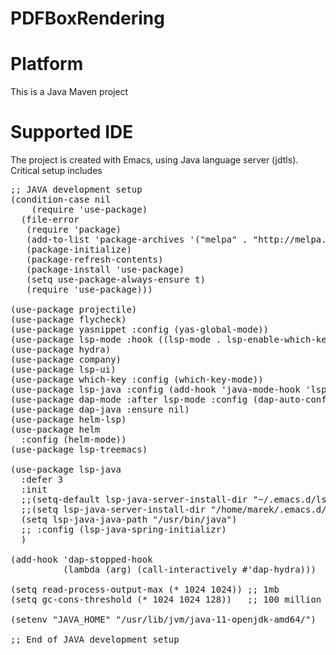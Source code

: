 # PDFBoxRendering

# Platform
This is a Java Maven project

# Supported IDE
The project is created with Emacs, using Java language server (jdtls).
Critical setup includes

<pre>
;; JAVA development setup
(condition-case nil
    (require 'use-package)
  (file-error
   (require 'package)
   (add-to-list 'package-archives '("melpa" . "http://melpa.org/packages/"))
   (package-initialize)
   (package-refresh-contents)
   (package-install 'use-package)
   (setq use-package-always-ensure t)
   (require 'use-package)))

(use-package projectile)
(use-package flycheck)
(use-package yasnippet :config (yas-global-mode))
(use-package lsp-mode :hook ((lsp-mode . lsp-enable-which-key-integration)))
(use-package hydra)
(use-package company)
(use-package lsp-ui)
(use-package which-key :config (which-key-mode))
(use-package lsp-java :config (add-hook 'java-mode-hook 'lsp))
(use-package dap-mode :after lsp-mode :config (dap-auto-configure-mode))
(use-package dap-java :ensure nil)
(use-package helm-lsp)
(use-package helm
  :config (helm-mode))
(use-package lsp-treemacs)

(use-package lsp-java
  :defer 3
  :init
  ;;(setq-default lsp-java-server-install-dir "~/.emacs.d/lsp/server/eclipse.jdt.ls/")
  ;;(setq lsp-java-server-install-dir "/home/marek/.emacs.d/eclipse.jdt.ls/")
  (setq lsp-java-java-path "/usr/bin/java")
  ;; :config (lsp-java-spring-initializr)
  )

(add-hook 'dap-stopped-hook
          (lambda (arg) (call-interactively #'dap-hydra)))

(setq read-process-output-max (* 1024 1024)) ;; 1mb
(setq gc-cons-threshold (* 1024 1024 128))   ;; 100 million

(setenv "JAVA_HOME" "/usr/lib/jvm/java-11-openjdk-amd64/")

;; End of JAVA development setup
</pre>



